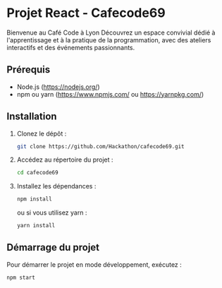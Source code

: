 # Projet React - Cafecode69

Bienvenue au Café Code à Lyon
Découvrez un espace convivial dédié à l'apprentissage et à la pratique de la programmation, avec des ateliers interactifs et des événements passionnants.

## Prérequis

- Node.js (https://nodejs.org/)
- npm ou yarn (https://www.npmjs.com/ ou https://yarnpkg.com/)

## Installation

1. Clonez le dépôt :

    ```bash
    git clone https://github.com/Hackathon/cafecode69.git
    ```

2. Accédez au répertoire du projet :

    ```bash
    cd cafecode69
    ```

3. Installez les dépendances :

    ```bash
    npm install
    ```

    ou si vous utilisez yarn :

    ```bash
    yarn install
    ```

## Démarrage du projet

Pour démarrer le projet en mode développement, exécutez :

```bash
npm start
